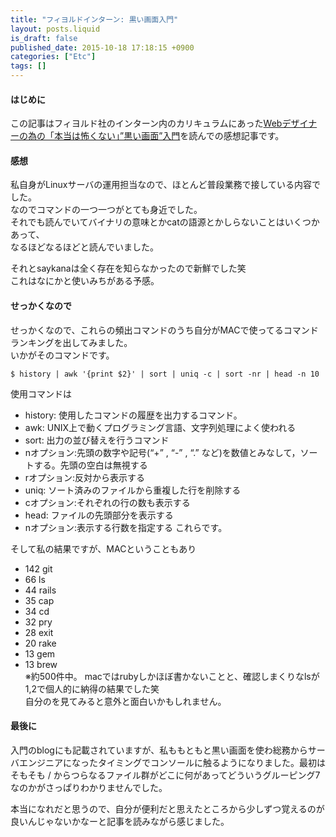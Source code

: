 ```yaml
---
title: "フィヨルドインターン: 黒い画面入門"
layout: posts.liquid
is_draft: false
published_date: 2015-10-18 17:18:15 +0900
categories: ["Etc"]
tags: []
---
```


#### はじめに
この記事はフィヨルド社のインターン内のカリキュラムにあった[Webデザイナーの為の「本当は怖くない」”黒い画面”入門](http://fjord.jp/love/548.html)を読んでの感想記事です。

#### 感想
私自身がLinuxサーバの運用担当なので、ほとんど普段業務で接している内容でした。  
なのでコマンドの一つ一つがとても身近でした。  
それでも読んでいてバイナリの意味とかcatの語源とかしらないことはいくつかあって、  
なるほどなるほどと読んでいました。

それとsaykanaは全く存在を知らなかったので新鮮でした笑  
これはなにかと使いみちがある予感。

#### せっかくなので
せっかくなので、これらの頻出コマンドのうち自分がMACで使ってるコマンドランキングを出してみました。  
いかがそのコマンドです。

    $ history | awk '{print $2}' | sort | uniq -c | sort -nr | head -n 10

使用コマンドは

- history: 使用したコマンドの履歴を出力するコマンド。
- awk: UNIX上で動くプログラミング言語、文字列処理によく使われる
- sort: 出力の並び替えを行うコマンド
- nオプション:先頭の数字や記号(“+”&nbsp;, “-”&nbsp;, “.” など)を数値とみなして，ソートする。先頭の空白は無視する
- rオプション:反対から表示する
- uniq: ソート済みのファイルから重複した行を削除する
- cオプション:それぞれの行の数も表示する
- head: ファイルの先頭部分を表示する
- nオプション:表示する行数を指定する
これらです。

そして私の結果ですが、MACということもあり

- 142 git
- 66 ls
- 44 rails
- 35 cap
- 34 cd
- 32 pry
- 28 exit
- 20 rake
- 13 gem
- 13 brew  
※約500件中。
macではrubyしかほぼ書かないことと、確認しまくりなlsが1,2で個人的に納得の結果でした笑  
自分のを見てみると意外と面白いかもしれません。

#### 最後に
入門のblogにも記載されていますが、私ももともと黒い画面を使わ総務からサーバエンジニアになったタイミングでコンソールに触るようになりました。最初はそもそも / からつらなるファイル群がどこに何があってどういうグルーピング7なのかがさっぱりわかりませんでした。

本当になれだと思うので、自分が便利だと思えたところから少しずつ覚えるのが良いんじゃないかなーと記事を読みながら感じました。


